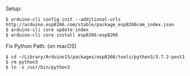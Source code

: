 Setup:

```
$ arduino-cli config init --additional-urls http://arduino.esp8266.com/stable/package_esp8266com_index.json
$ arduino-cli core update-index
$ arduino-cli core install esp8266:esp8266
```

Fix Python Path: (on macOS)

```
$ cd ~/Library/Arduino15/packages/esp8266/tools/python3/3.7.2-post1
$ rm python3 
$ ln -s /usr/bin/python3
```
